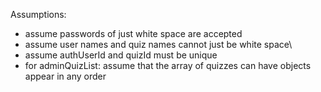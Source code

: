 Assumptions:
- assume passwords of just white space are accepted
- assume user names and quiz names cannot just be white space\
- assume authUserId and quizId must be unique
- for adminQuizList: assume that the array of quizzes can have objects appear in any order
